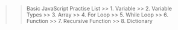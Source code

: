 >> Basic JavaScript Practise List
    >> 1. Variable
    >> 2. Variable Types
    >> 3. Array
    >> 4. For Loop
    >> 5. While Loop
    >> 6. Function
    >> 7. Recursive Function
    >> 8. Dictionary
